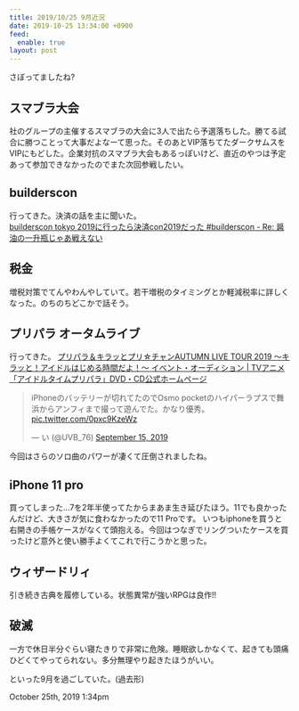 ```yaml
---
title: 2019/10/25 9月近況
date: 2019-10-25 13:34:00 +0900
feed:
  enable: true
layout: post
---
```

<p>さぼってましたね?</p>    <h2>スマブラ大会</h2>    <p>      社のグループの主催するスマブラの大会に3人で出たら予選落ちした。勝てる試合に勝つことって大事だよなーて思った。そのあとVIP落ちてたダークサムスをVIPにもどした。企業対抗のスマブラ大会もあるっぽいけど、直近のやつは予定あって参加できなかったのでまた次回参戦したい。    </p>    <h2>builderscon</h2>    <p>      行ってきた。決済の話を主に聞いた。<br><a href="https://uvb-76.hatenablog.com/entry/2019/09/23/184424" target="_blank">builderscon tokyo 2019に行ったら決済con2019だった #builderscon - Re:        醤油の一升瓶じゃあ戦えない</a>    </p>    <h2>税金</h2>    <p>      増税対策でてんやわんやしていて。若干増税のタイミングとか軽減税率に詳しくなった。のちのちどこかで話そう。    </p>    <h2>プリパラ オータムライブ</h2>    <p>      行ってきた。      <a href="https://avex.jp/pripara/live/detail.php?id=1074858" target="_blank">プリパラ＆キラッとプリ☆チャンAUTUMN LIVE TOUR 2019        ～キラッと！アイドルはじめる時間だよ！～ イベント・オーディション |        TVアニメ「アイドルタイムプリパラ」DVD・CD公式ホームページ</a>    </p>    <blockquote class="twitter-tweet">      <p lang="ja" dir="ltr">        iPhoneのバッテリーが切れてたのでOsmo        pocketのハイパーラプスで舞浜からアンフィまで撮って遊んでた。かなり優秀。        <a href="https://t.co/0pxc9KzeWz" target="_blank">pic.twitter.com/0pxc9KzeWz</a>      </p>      — い (@UVB_76)      <a href="https://twitter.com/UVB_76/status/1173253618029326342?ref_src=twsrc%5Etfw" target="_blank">September 15, 2019</a>    </blockquote>    <p>      <script async src="https://platform.twitter.com/widgets.js" charset="utf-8"></script>      今回はさらのソロ曲のパワーが凄くて圧倒されましたね。    </p>    <h2>iPhone 11 pro</h2>    <p>      買ってしまった…7を2年半使ってたからまあま生き延びたほう。11でも良かったんだけど、大きさが気に食わなかったので11      Proです。      いつもiphoneを買うと右開きの手帳ケースがなくて頭抱える。今回はつなぎでリングついたケースを買ったけど意外と使い勝手よくてこれで行こうかと思った。    </p>    <h2>ウィザードリィ</h2>    <p>引き続き古典を履修している。状態異常が強いRPGは良作!!</p>    <h2>破滅</h2>    <p>      一方で休日半分ぐらい寝たきりで非常に危険。睡眠欲しかなくて、起きても頭痛ひどくてやってられない。多分無理やり起きたほうがいい。    </p>    <p>といった9月を過ごしていた。(過去形)</p>    <div id="footer">      <span id="timestamp"> October 25th, 2019 1:34pm </span>    </div>
